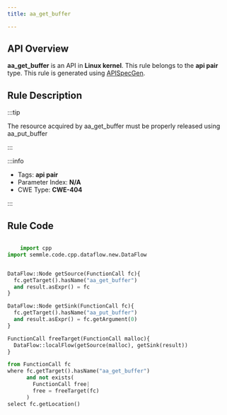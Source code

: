 ```yaml
---
title: aa_get_buffer

---
```



## API Overview
**aa_get_buffer** is an API in **Linux kernel**. This rule belongs to the **api pair** type. This rule is generated using [APISpecGen](../../tools/APISpecGen).
## Rule Description

:::tip

The resource acquired by aa_get_buffer must be properly released using aa_put_buffer

:::

:::info

- Tags: **api pair**
- Parameter Index: **N/A**
- CWE Type: **CWE-404**

:::

## Rule Code
```python

    import cpp
import semmle.code.cpp.dataflow.new.DataFlow


DataFlow::Node getSource(FunctionCall fc){
  fc.getTarget().hasName("aa_get_buffer")
  and result.asExpr() = fc
}

DataFlow::Node getSink(FunctionCall fc){
  fc.getTarget().hasName("aa_put_buffer")
  and result.asExpr() = fc.getArgument(0)
}

FunctionCall freeTarget(FunctionCall malloc){
  DataFlow::localFlow(getSource(malloc), getSink(result))
}

from FunctionCall fc
where fc.getTarget().hasName("aa_get_buffer")
      and not exists(
        FunctionCall free| 
        free = freeTarget(fc)
      )
select fc.getLocation()

    
```